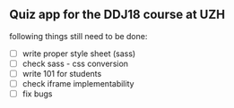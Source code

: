 ## Quiz app for the DDJ18 course at UZH

following things still need to be done:

- [ ] write proper style sheet (sass)
- [ ] check sass - css conversion
- [ ] write 101 for students
- [ ] check iframe implementability
- [ ] fix bugs
